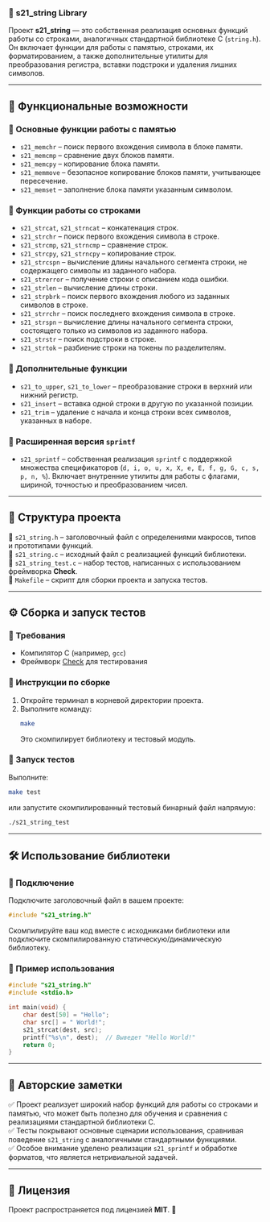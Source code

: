 ### 📌 **s21_string Library**  

Проект **s21_string** — это собственная реализация основных функций работы со строками, аналогичных стандартной библиотеке C (`string.h`). Он включает функции для работы с памятью, строками, их форматированием, а также дополнительные утилиты для преобразования регистра, вставки подстроки и удаления лишних символов.  

---

## 🚀 **Функциональные возможности**  

### 📌 Основные функции работы с памятью  
- `s21_memchr` – поиск первого вхождения символа в блоке памяти.  
- `s21_memcmp` – сравнение двух блоков памяти.  
- `s21_memcpy` – копирование блока памяти.  
- `s21_memmove` – безопасное копирование блоков памяти, учитывающее пересечение.  
- `s21_memset` – заполнение блока памяти указанным символом.  

### 📌 Функции работы со строками  
- `s21_strcat`, `s21_strncat` – конкатенация строк.  
- `s21_strchr` – поиск первого вхождения символа в строке.  
- `s21_strcmp`, `s21_strncmp` – сравнение строк.  
- `s21_strcpy`, `s21_strncpy` – копирование строк.  
- `s21_strcspn` – вычисление длины начального сегмента строки, не содержащего символы из заданного набора.  
- `s21_strerror` – получение строки с описанием кода ошибки.  
- `s21_strlen` – вычисление длины строки.  
- `s21_strpbrk` – поиск первого вхождения любого из заданных символов в строке.  
- `s21_strrchr` – поиск последнего вхождения символа в строке.  
- `s21_strspn` – вычисление длины начального сегмента строки, состоящего только из символов из заданного набора.  
- `s21_strstr` – поиск подстроки в строке.  
- `s21_strtok` – разбиение строки на токены по разделителям.  

### 📌 Дополнительные функции  
- `s21_to_upper`, `s21_to_lower` – преобразование строки в верхний или нижний регистр.  
- `s21_insert` – вставка одной строки в другую по указанной позиции.  
- `s21_trim` – удаление с начала и конца строки всех символов, указанных в наборе.  

### 📌 Расширенная версия `sprintf`  
- `s21_sprintf` – собственная реализация `sprintf` с поддержкой множества спецификаторов (`d, i, o, u, x, X, e, E, f, g, G, c, s, p, n, %`). Включает внутренние утилиты для работы с флагами, шириной, точностью и преобразованием чисел.  

---

## 📂 **Структура проекта**  

📄 `s21_string.h` – заголовочный файл с определениями макросов, типов и прототипами функций.  
📄 `s21_string.c` – исходный файл с реализацией функций библиотеки.  
📄 `s21_string_test.c` – набор тестов, написанных с использованием фреймворка **Check**.  
📄 `Makefile` – скрипт для сборки проекта и запуска тестов.  

---

## ⚙ **Сборка и запуск тестов**  

### 📌 Требования  
- Компилятор C (например, `gcc`)  
- Фреймворк [Check](https://libcheck.github.io/check/) для тестирования  

### 📌 Инструкции по сборке  
1. Откройте терминал в корневой директории проекта.  
2. Выполните команду:  
   ```bash
   make
   ```
   Это скомпилирует библиотеку и тестовый модуль.  

### 📌 Запуск тестов  
Выполните:  
```bash
make test
```
или запустите скомпилированный тестовый бинарный файл напрямую:  
```bash
./s21_string_test
```

---

## 🛠 **Использование библиотеки**  

### 📌 Подключение  
Подключите заголовочный файл в вашем проекте:  
```c
#include "s21_string.h"
```
Скомпилируйте ваш код вместе с исходниками библиотеки или подключите скомпилированную статическую/динамическую библиотеку.  

### 📌 Пример использования  
```c
#include "s21_string.h"
#include <stdio.h>

int main(void) {
    char dest[50] = "Hello";
    char src[] = " World!";
    s21_strcat(dest, src);
    printf("%s\n", dest);  // Выведет "Hello World!"
    return 0;
}
```

---

## 📌 **Авторские заметки**  
✅ Проект реализует широкий набор функций для работы со строками и памятью, что может быть полезно для обучения и сравнения с реализациями стандартной библиотеки C.  
✅ Тесты покрывают основные сценарии использования, сравнивая поведение `s21_string` с аналогичными стандартными функциями.  
✅ Особое внимание уделено реализации `s21_sprintf` и обработке форматов, что является нетривиальной задачей.  

---

## 📜 **Лицензия**  
Проект распространяется под лицензией **MIT**. 🚀
